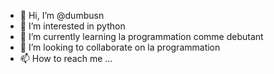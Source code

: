 - 👋 Hi, I’m  @dumbusn
- 👀 I’m interested in python
- 🌱 I’m currently learning la programmation  comme debutant
- 💞️ I’m looking to collaborate on  la programmation
- 📫 How to reach me ...

<!---
dumbusn/dumbusn is a ✨ special ✨ repository because its `README.md` (this file) appears on your GitHub profile.
You can click the Preview link to take a look at your changes.
--->
